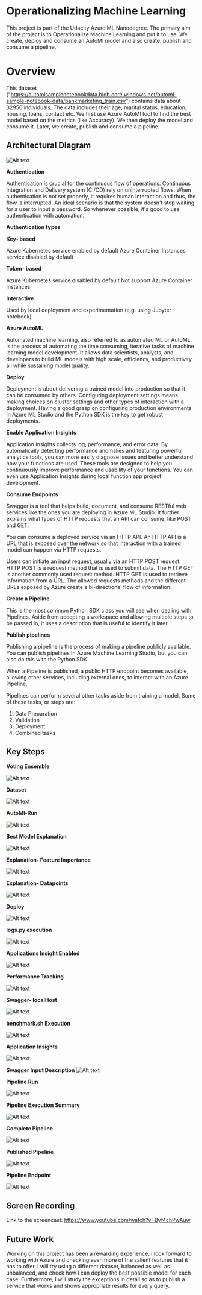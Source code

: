 
# Operationalizing Machine Learning

This project is part of the Udacity Azure ML Nanodegree. The primary aim of the project is to Operationalize Machine Learning and put it to use. We create, deploy and consume an AutoMl model and also create, publish and consume a pipeline.

# Overview
This dataset ("https://automlsamplenotebookdata.blob.core.windows.net/automl-sample-notebook-data/bankmarketing_train.csv") contains data about 32950 individuals. The data includes their age, marital status, education, housing, loans, contact etc. We first use Azure AutoMl tool to find the best model based on the metrics (like Accuracy). We then deploy the model and consume it. Later, we create, publish and consume a pipeline.

## Architectural Diagram

![Alt text](https://github.com/MonishkaDas/nd00333_AZMLND_C2/blob/master/starterfile1/Screenshots/architechture.png?raw=true "Architechture Diagram")

**Authentication**

Authentication is crucial for the continuous flow of operations. Continuous Integration and Delivery system (CI/CD) rely on uninterrupted flows. When authentication is not set properly, it requires human interaction and thus, the flow is interrupted. An ideal scenario is that the system doesn't stop waiting for a user to input a password. So whenever possible, it's good to use authentication with automation.

**Authentication types**

**Key- based**

Azure Kubernetes service enabled by default
Azure Container Instances service disabled by default

**Token- based**

Azure Kubernetes service disabled by default
Not support Azure Container Instances

**Interactive**

Used by local deployment and experimentation (e.g. using Jupyter notebook)

**Azure AutoML**

Automated machine learning, also referred to as automated ML or AutoML, is the process of automating the time consuming, iterative tasks of machine learning model development. It allows data scientists, analysts, and developers to build ML models with high scale, efficiency, and productivity all while sustaining model quality.

**Deploy**

Deployment is about delivering a trained model into production so that it can be consumed by others. Configuring deployment settings means making choices on cluster settings and other types of interaction with a deployment. Having a good grasp on configuring production environments in Azure ML Studio and the Python SDK is the key to get robust deployments.

**Enable Application Insights**

Application Insights collects log, performance, and error data. By automatically detecting performance anomalies and featuring powerful analytics tools, you can more easily diagnose issues and better understand how your functions are used. These tools are designed to help you continuously improve performance and usability of your functions. You can even use Application Insights during local function app project development. 

**Consume Endpoints**

Swagger is a tool that helps build, document, and consume RESTful web services like the ones you are deploying in Azure ML Studio. It further explains what types of HTTP requests that an API can consume, like POST and GET.

You can consume a deployed service via an HTTP API. An HTTP API is a URL that is exposed over the network so that interaction with a trained model can happen via HTTP requests.

Users can initiate an input request, usually via an HTTP POST request. HTTP POST is a request method that is used to submit data. The HTTP GET is another commonly used request method. HTTP GET is used to retrieve information from a URL. The allowed requests methods and the different URLs exposed by Azure create a bi-directional flow of information.

**Create a Pipeline**

This is the most common Python SDK class you will see when dealing with Pipelines. Aside from accepting a workspace and allowing multiple steps to be passed in, it uses a description that is useful to identify it later.

**Publish pipelines**

Publishing a pipeline is the process of making a pipeline publicly available. You can publish pipelines in Azure Machine Learning Studio, but you can also do this with the Python SDK.

When a Pipeline is published, a public HTTP endpoint becomes available, allowing other services, including external ones, to interact with an Azure Pipeline.

Pipelines can perform several other tasks aside from training a model. Some of these tasks, or steps are:

1.  Data Preparation
2.  Validation
3.  Deployment
4.  Combined tasks


## Key Steps


**Voting Ensemble**

![Alt text](https://github.com/MonishkaDas/nd00333_AZMLND_C2/blob/master/starterfile1/Screenshots/Screenshot%20(13).png?raw=true "VotingEnsemble")

**Dataset**

![Alt text]( https://github.com/MonishkaDas/nd00333_AZMLND_C2/blob/master/starterfile1/Screenshots/Datasets.png?raw=true "")


**AutoMl-Run**

![Alt text]( https://github.com/MonishkaDas/nd00333_AZMLND_C2/blob/master/starterfile1/Screenshots/AutoML-Run.png?raw=true "")


**Best Model Explanation**

![Alt text]( https://github.com/MonishkaDas/nd00333_AZMLND_C2/blob/master/starterfile1/Screenshots/BestModelExpalnation.png?raw=true "")


**Explanation- Feature Importance**

![Alt text]( https://github.com/MonishkaDas/nd00333_AZMLND_C2/blob/master/starterfile1/Screenshots/Explanation-FeatureImportance.png?raw=true "")


**Explanation- Datapoints**

![Alt text]( https://github.com/MonishkaDas/nd00333_AZMLND_C2/blob/master/starterfile1/Screenshots/Explanation-DataPoints.png?raw=true "")


**Deploy**

![Alt text]( https://github.com/MonishkaDas/nd00333_AZMLND_C2/blob/master/starterfile1/Screenshots/Successful-Deployment.png?raw=true "")


**logs.py execution**

![Alt text]( https://github.com/MonishkaDas/nd00333_AZMLND_C2/blob/master/starterfile1/Screenshots/logsFile.png?raw=true "")


**Applications Insight Enabled**

![Alt text]( https://github.com/MonishkaDas/nd00333_AZMLND_C2/blob/master/starterfile1/Screenshots/ApplicationInsightsEnables.png?raw=true "")


**Performance Tracking**

![Alt text]( https://github.com/MonishkaDas/nd00333_AZMLND_C2/blob/master/starterfile1/Screenshots/Performance.png?raw=true "")


**Swagger- localHost**

![Alt text]( https://github.com/MonishkaDas/nd00333_AZMLND_C2/blob/master/starterfile1/Screenshots/Swagger-Deploy.png?raw=true "")


**benchmark.sh Execution**

![Alt text]( https://github.com/MonishkaDas/nd00333_AZMLND_C2/blob/master/starterfile1/Screenshots/BenchmarkFile.png?raw=true "")


**Application Insights**

![Alt text]( https://github.com/MonishkaDas/nd00333_AZMLND_C2/blob/master/starterfile1/Screenshots/AppInsights.png?raw=true "")


**Swagger Input Description**
![Alt text](https://github.com/MonishkaDas/nd00333_AZMLND_C2/blob/master/starterfile1/Screenshots/LocalHost.png?raw=true "")


**Pipeline Run**

![Alt text](https://github.com/MonishkaDas/nd00333_AZMLND_C2/blob/master/starterfile1/Screenshots/waitforcompletion.png?raw=true "")


**Pipeline Execution Summary**

![Alt text](https://github.com/MonishkaDas/nd00333_AZMLND_C2/blob/master/starterfile1/Screenshots/pipelineExecutionSummary.png?raw=true "")


**Complete Pipeline**

![Alt text](https://github.com/MonishkaDas/nd00333_AZMLND_C2/blob/master/starterfile1/Screenshots/CompletePipeline.png?raw=true "")


**Published Pipeline**

![Alt text](https://github.com/MonishkaDas/nd00333_AZMLND_C2/blob/master/starterfile1/Screenshots/PublishedPipeline.png?raw=true "")


**Pipeline Endpoint**

![Alt text](https://github.com/MonishkaDas/nd00333_AZMLND_C2/blob/master/starterfile1/Screenshots/PipelineEndpoint.png?raw=true "")




## Screen Recording

Link to the screencast: https://www.youtube.com/watch?v=Byf4chPwAuw

## Future Work

Working on this project has been a rewarding experience. I look forward to working with Azure and checking even more of the salient features that it has to offer. I will try using a different dataset, balanced as well as unbalanced, and check how I can deploy the best possible model for each case. Furthermore, I will study the exceptions in detail so as to publish a service that works and shows appropriate results for every query. 
